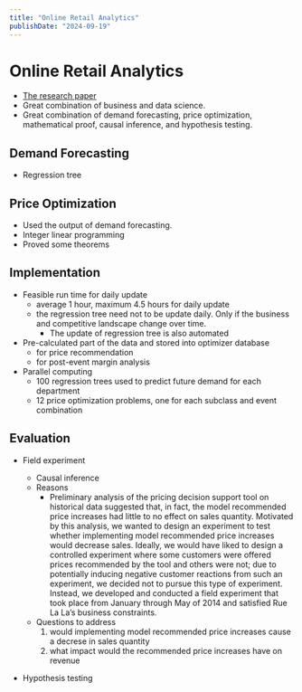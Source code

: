 ```yaml
---
title: "Online Retail Analytics"
publishDate: "2024-09-19"
---
```


# Online Retail Analytics

- [The research paper](https://www.hbs.edu/ris/Publication%20Files/kris%20Analytics%20for%20an%20Online%20Retailer_6ef5f3e6-48e7-4923-a2d4-607d3a3d943c.pdf)
- Great combination of business and data science.
- Great combination of demand forecasting, price optimization, mathematical proof, causal inference, and hypothesis testing.

## Demand Forecasting

- Regression tree

## Price Optimization

- Used the output of demand forecasting.
- Integer linear programming
- Proved some theorems

## Implementation

- Feasible run time for daily update
  - average 1 hour, maximum 4.5 hours for daily update
  - the regression tree need not to be update daily. Only if the business and competitive landscape change over time.
    - The update of regression tree is also automated
- Pre-calculated part of the data and stored into optimizer database
  - for price recommendation
  - for post-event margin analysis
- Parallel computing
  - 100 regression trees used to predict future demand for each department
  - 12 price optimization problems, one for each subclass and event combination

## Evaluation

- Field experiment
  - Causal inference
  - Reasons
    - Preliminary analysis of the pricing decision support tool on historical data suggested that, in fact, the model recommended price increases had little to no effect on sales quantity. Motivated by this analysis, we wanted to design an experiment to test whether implementing model recommended price increases would decrease sales. Ideally, we would have liked to design a controlled experiment where some customers were offered prices recommended by the tool and others were not; due to potentially inducing negative customer reactions from such an experiment, we decided not to pursue this type of experiment. Instead, we developed and conducted a field experiment that took place from January through May of 2014 and satisfied Rue La La’s business constraints.
  - Questions to address
    1. would implementing model recommended price increases cause a decrese in sales quantity
    2. what impact would the recommended price increases have on revenue

- Hypothesis testing